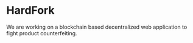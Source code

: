 # HardFork
We are working on a blockchain based decentralized web application to fight product counterfeiting.